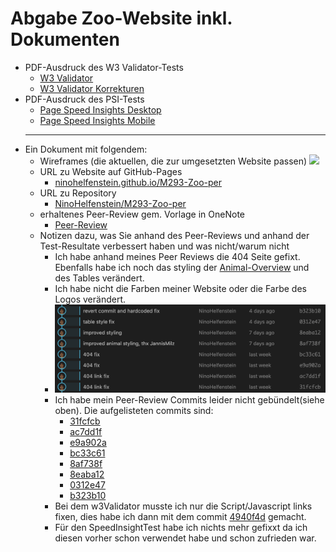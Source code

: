 # Abgabe Zoo-Website inkl. Dokumenten

- PDF-Ausdruck des W3 Validator-Tests
  - [W3 Validator](https://github.com/NinoHelfenstein/M293-Zoo-per/blob/main/abgaben/w3Validator.pdf)
  - [W3 Validator Korrekturen](https://github.com/NinoHelfenstein/M293-Zoo-per/blob/main/abgaben/w3ValidatorFixed.pdf)
- PDF-Ausdruck des PSI-Tests
  - [Page Speed Insights Desktop](https://github.com/NinoHelfenstein/M293-Zoo-per/blob/main/abgaben/pageSpeedInsightsDesktop.pdf)
  - [Page Speed Insights Mobile](https://github.com/NinoHelfenstein/M293-Zoo-per/blob/main/abgaben/pageSpeedInsightsMobile.pdf)
  ***
- Ein Dokument mit folgendem:
  - Wireframes (die aktuellen, die zur umgesetzten Website passen)
    ![](https://ninohelfenstein.github.io/M293-Zoo-per/wireframe.jpg)
  - URL zu Website auf GitHub-Pages
    - [ninohelfenstein.github.io/M293-Zoo-per](https://ninohelfenstein.github.io/M293-Zoo-per)
  - URL zu Repository
    - [NinoHelfenstein/M293-Zoo-per](https://github.com/NinoHelfenstein/M293-Zoo-per)
  - erhaltenes Peer-Review gem. Vorlage in OneNote
    - [Peer-Review](https://github.com/NinoHelfenstein/M293-Zoo-per/blob/main/abgaben/peerReview.md)
  - Notizen dazu, was Sie anhand des Peer-Reviews und anhand der Test-Resultate verbessert haben und was nicht/warum nicht
    - Ich habe anhand meines Peer Reviews die 404 Seite gefixt. Ebenfalls habe ich noch das styling der [Animal-Overview](https://ninohelfenstein.github.io/M293-Zoo-per/screens/animals/animals.html) und des Tables verändert.
    - Ich habe nicht die Farben meiner Website oder die Farbe des Logos verändert.
    - ![](https://github.com/NinoHelfenstein/M293-Zoo-per/blob/main/abgaben/peerReviewCommits.png)
    - Ich habe mein Peer-Review Commits leider nicht gebündelt(siehe oben). Die aufgelisteten commits sind:
      - [31fcfcb](https://github.com/NinoHelfenstein/M293-Zoo-per/commit/31fcfcb78a79274763d9a31aa8730734181daf2f)
      - [ac7dd1f](https://github.com/NinoHelfenstein/M293-Zoo-per/commit/ac7dd1ff5955fd267754f0fa05885faecaf1e514)
      - [e9a902a](https://github.com/NinoHelfenstein/M293-Zoo-per/commit/e9a902a024116bd0056009a05417394c6f014031)
      - [bc33c61](https://github.com/NinoHelfenstein/M293-Zoo-per/commit/e9a902a024116bd0056009a05417394c6f014031)
      - [8af738f](https://github.com/NinoHelfenstein/M293-Zoo-per/commit/8af738f75a061769686357a02a60a75e91557d98)
      - [8eaba12](https://github.com/NinoHelfenstein/M293-Zoo-per/commit/8eaba1282c9662ae22e5216c4d412a34b0b4371b)
      - [0312e47](https://github.com/NinoHelfenstein/M293-Zoo-per/commit/0312e47988d01d38417e6a4bc34b207d235197d9)
      - [b323b10](https://github.com/NinoHelfenstein/M293-Zoo-per/commit/b323b106e3a53c723ea76b71b4133b8f80db4205)
    - Bei dem w3Validator musste ich nur die Script/Javascript links fixen, dies habe ich dann mit dem commit [4940f4d](https://github.com/NinoHelfenstein/M293-Zoo-per/commit/4940f4d0cf0c95f2956a6218d4df45eb4d761cc0) gemacht.
    - Für den SpeedInsightTest habe ich nichts mehr gefixxt da ich diesen vorher schon verwendet habe und schon zufrieden war.